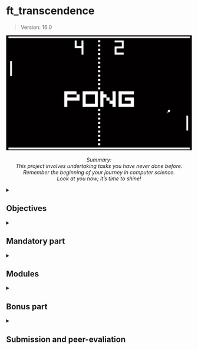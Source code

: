 
# ft_transcendence
> Version: 16.0

<div align="center">

![Pong image](./utils/img/pong.png)

*Summary:\
This project involves undertaking tasks you have never done before.\
Remember the beginning of your journey in computer science.\
Look at you now; it’s time to shine!*


</div>

<details>
  <summary><h2>Objectives</h2></summary>

<!-- This project is a surprise. -->

As you are reaching the end of your Common Core, you have developed strong adaptation and problem-solving skills.\
This project will confront you with -maybe- unknown technologies, intentionally.\
Once again, you will have to adapt, discover, explore, experiment to create the expected software.

The project includes a mandatory part and a series of modules on various topics, as detailed below in this subject.\
You will be able to choose the modules you want among a large list, 
but each module and mandatory element contains technical constraints you cannot bypass.\
So you can select the topics you like, but not technologies you like.\
This is a deliberate pedagogical choice.

This project is not intended to be a portfolio for an incoming internship or other professional experience.\
Its purpose is to reveal your ability to become acquainted with and complete a complex task using an unfamiliar technology.\
This situation will inevitably be faced during your career, 
and we aim to develop your self-confidence in front of such situations.

Especially on this big and long project, we encourage you to carefully read the entire subject, 
consider several possible strategies, think about your design, before starting coding anything!\
Some modules may depend on others, some modules may conflict with others.\
Ft_transcendence will bring many doubts and requires a lot of difficult decisions!
Act wisely `:-)`

Also, this project is definitely a long run, and a wrong path will lead you to a huge loss of time.\
Your project management and team management choices will strongly impact your timeline and results.\
Many approaches and tools exist to support you on these topics.

Good luck, and have fun playing Pong!

---

</details>

<details>
  <summary><h2>Mandatory part</h2></summary>

This project is about creating a website for the mighty <b>Pong</b> contest!  

<details>
  <summary><h3>Overview</h3></summary>

Your software will offer a nice user interface and real-time multiplayer capabilities
allowing to play Pong with all your friends!  

<ul>
	<li>At first, your project needs to adhere to the mandatory guidelines as a minimum requirement (see next section),<br>
	which will represent only a small portion to the final grade.</li>
	<br>
	<li>The second part of this subject will offer additional modules that can replace or complement the mandatory part.</li>
</ul>

In this subject, you will face words that are ~~highlighted in green~~ 🔸Bordered like this🔸.  
They represent technology choices that will evolve over time.  
Be sure to pay close attention to the version of the subject.  

<!-- <blockquote>
	<ul>
		<li>The use of libraries or tools that provide an immediate and complete solution for an entire feature or a module is prohibited.</li>
		<li>Any direct instruction regarding the use (can, must, can’t) of a third-party library or tool must be followed.</li>
		<li>The use of a small library or tool that solves a simple, unique task representing a subcomponent of a larger feature or module, is allowed.</li>
		<li>During the evaluation, the team will justify any use of library or tool that is not explicitly approved by the project guidelines and is not in contradiction with the project’s constraints.</li>
		<li>During the evaluation, the evaluator will take responsibility for determining whether the use of a specific library or tool is legitimate (and allowed) or if it essentially solves an entire feature or module (and is therefore prohibited).</li>
	</ul>
</blockquote> -->

> [!WARNING]
> - The use of libraries or tools that provide an immediate and complete solution for an entire feature or a module is prohibited.
> - Any direct instruction regarding the use (can, must, can’t) of a third-party library or tool must be followed.
> - The use of a small library or tool that solves a simple, unique task representing a subcomponent of a larger feature or module, is allowed.
> - During the evaluation, the team will justify any use of library or tool that is not explicitly approved by the project guidelines and is not in contradiction with the project’s constraints.
> - During the evaluation, the evaluator will take responsibility for determining whether the use of a specific library or tool is legitimate (and allowed) or if it essentially solves an entire feature or module (and is therefore prohibited).

</details>

<details>
  <summary><h3>Minimal technical requirement</h3></summary>

Your project has to comply with the following rules:  

> [!NOTE]
> Some of these constraints may be overridden by the choice of specific modules.

- You are free to develop the site, with or without a backend.  

	- If you choose to include a backend, it must be written in pure 🔸PHP🔸without frameworks.\
	However, this requirement can be overridden by the **Framework module**.

	- If your backend or framework uses a database, you must follow the constraints of the **Database module**.
	
- The frontend should be developed using 🔸Typescript🔸 as base code.\
However, this requirement can be modified through the **FrontEnd module**.

- Your website must be a [single-page application](https://en.wikipedia.org/wiki/Single-page_application).\
The user should be able to use the **Back** and **Forward** buttons of the browser.

- Your website must be compatible with the **latest stable up-to-date version** of 🔸Mozilla Firefox🔸.\
Of course, it can be compatible with other web browsers!

- The user should encounter no unhandled errors or warnings when browsing the website.

- You must use 🔸Docker🔸 to run your website.\
Everything must be launched with a single command line to run an autonomous container.


> [!WARNING]
> Several container technologies exist: Docker, containerd, podman, etc.\
> On the computers of your campus, you may access the container software in rootless mode for security reasons.\
> This could lead to the following extra constraints:
>	- Your runtime needs to be located in /goinfre or /sgoinfre.
>	- You are not able to use “bind-mount volumes” between the host and the container if non-root UIDs are used in the container.
> 
> Depending on the current requirements of the subject (~~highlighted in green~~ 🔸Bordered like this🔸 above) and the local configuration in clusters, 
> you may need to adopt different strategies, such as:\
> container solution in virtual machine, rebuild your container after your changes, craft your own image with root as unique UID.

</details>

<details>
  <summary><h3>Game</h3></summary>

The main purpose of this website is to play Pong versus other players.

- Users must be able to participate in a live Pong game against another player directly on the website.\
Both players will use the same keyboard.\
The **Remote players module** can enhance this functionality with remote players.

- A player must be able to play against another, and a **tournament** system should also be available. \
This tournament will consist of multiple players who can take turns playing against each other.\
You have flexibility in how you implement the tournament,\
but it must clearly display who is playing against whom and the order of the play.

- A **registration system** is required:\
At the start of a tournament, each player must input their alias.\
The aliases will be reset when a new tournament begins.\
However, this requirement can be modified using the **Standard User Management module**

- There must be a **matchmaking system**:\
The tournament system should organize the matchmaking of the participants, and announce the next match.

- All players must adhere to the same rules, 
including having identical paddle speed.\
This requirement also applies when using AI;\
the AI must exhibit the same speed as a regular player.

- The game must adhere to the default frontend constraints (as outlined above),\
or you may choose to use the **FrontEnd module**, or override it with the **Graphics module**.\
While the visual aesthetics can vary,\
the game must still capture the essence of the **original Pong** (1972).

> [!WARNING]
> - The use of libraries or tools that provide an immediate and complete solution for an entire feature or module is prohibited.
> - Any direct instruction regarding the use (can, must, can’t) of a third-party library or tool must be followed.
> - The use of a small library or tool that solves a simple, unique task, representing a subcomponent of a larger feature or module, is allowed.
> - During the evaluation, the team will justify any use of a library or tool that is not explicitly approved by the project guidelines and is not in contradiction with the project’s constraints.
> - During the evaluation, the evaluator will determine whether the use of a specific library or tool is legitimate (and allowed) or if it essentially solves an entire feature or module (and is therefore prohibited).

</details>

<details>
  <summary><h3>Security concerns</h3></summary>

In order to create a functional website, there are several security concerns you must address:

- Any password stored in your database, if applicable, must be **hashed**.

- Your website must be protected against **SQL injections/XSS** attacks.

- If you have a backend or any other features, it is mandatory to enable an HTTPS connection for all aspects (use wss instead of ws for example).

- You must implement validation mechanisms for forms and any user input, either on the base page if no backend is used, or on the server side if a backend is employed.

- Regardless of whether you choose to implement the JWT Security module with 2FA, it’s essential to prioritize the security of your website.\
For instance, if you choose to create an API, ensure your routes are protected.\
Even if you decide not to use JWT tokens, securing the site remains critical.

> [!WARNING]
> Please make sure you use a strong password hashing algorithm

> [!WARNING]
> For obvious security reasons, any credentials, API keys, env variables etc.,\
> must be saved locally in a .env file and ignored by git.\
> Publicly stored credentials will lead you directly to a failure of the project.

</details>

---

</details>

<details>
  <summary><h2>Modules</h2></summary>

Now that you’ve accomplished 25% of the project, congratulations!  

With a functional basic website in place,\
the next step is to choose modules for further improvement.

To achieve 100% project completion, a minimum of **7 major modules is required**.\
It’s crucial to carefully review each module as it may require modifications to your baseline website.

Therefore, we strongly recommend reading this entire subject thoroughly.

> [!WARNING]
> - The use of libraries or tools that provide an immediate and complete solution for an entire feature or module is prohibited.
> - Any direct instructions regarding the use (can, must, can’t) of a third-party library or tool must be followed.
> - The use of a small library or tool that solves a simple,  unique task, representing a subcomponent of a larger feature or module, is allowed.
> - During the evaluation, the team will justify any usage of library or tool that is not explicitly approved by the subject, and that does not contradict the subject’s constraints.
> - During the evaluation, the evaluator will determine whether the use of a specific library or tool is legitimate (and allowed) or if it essentially solves an entire feature or module (and is therefore prohibited).

> [!NOTE]
> Two Minor Modules count as one Major Module.

<!-- <details>
  <summary><h3>Overview</h3></summary> -->

- [**Web**](#web)
	- **Major module**: Use a Framework to build the backend.
	- **Minor module**: Use a framework or a toolkit to build the frontend.
	- **Minor module**: Use a database for the backend.
	- **Major module**: Store the score of a tournament in the Blockchain.

- [**User Management**](#user-management)
	- **Major module**: Standard user management, authentication, users across tournaments.
	- **Major module**: Implementing a remote authentication.

- [**Gameplay and User Experience**](#gameplay)
	- **Major module**: Remote players
	- **Major module**: Multiplayers (more than 2 in the same game).
	- **Major module**: Add another game with user history and matchmaking.
	- **Minor module**: Game customization options.
	- **Major module**: Live chat.

- [**AI-Algo**](#ai-algo)
	- **Major module**: Introduce an AI opponent.
	- **Minor module**: User and game stats dashboards

- [**Cybersecurity**](#cybersecurity)
	- **Major module**: Implement WAF/ModSecurity with a hardened configuration and HashiCorp Vault for secrets management.
	- **Minor module**: GDPR compliance options with user anonymization, local data management, and Account Deletion.
	- **Major module**: Implement Two-Factor Authentication (2FA) and JWT.

- [**Devops**](#devops)
	- **Major module**: Infrastructure setup for log management.
	- **Minor module**: Monitoring system.
	- **Major module**: Designing the backend as microservices.

- [**Graphics**](#graphics)
	- **Major module**: Use of advanced 3D techniques.

- [**Accessibility**](#accessibility)
	- **Minor module**: Support on all devices.
	- **Minor module**: Expanding browser compatibility.
	- **Minor module**: Supports multiple languages.
	- **Minor module**: Add accessibility features for visually impaired users.
	- **Minor module**: Server-Side Rendering (SSR) integration.

- [**Server-Side Pong**](#server-side-pong)
	- **Major module**: Replace basic Pong with server-side Pong and implement an API.
	- **Major module**: Enabling Pong gameplay via CLI against web users with API integration

---

<!-- </details> -->

<a name="web"></a>
### Web
<!-- <details>
  <summary><h3>Web</h3></summary> -->

These modules enable the integration of advanced web features into your Pong game.  

<details>
	<summary><h4><b>Major module</b>: Use a framework to build the backend.</h4></summary>

In this major module, you are required to use a specific web framework for backend development: 🔸Fastify🔸 with 🔸Node.js🔸.

> [!NOTE]
> You can create the backend without using the constraints of this module by using the default backend language
> (as specified above in the mandatory part).
> However, this module will only be valid if you follow its requirements.

</details>

<details>
	<summary><h4><b>Minor module</b>: Use a framework or toolkit to build the front-end.</h4></summary>

Your frontend development must use the 🔸Tailwind CSS🔸 in addition of the Type-script, and nothing else.

> [!NOTE]
> You can create the front-end without using the constraints of this module by using the default front-end language
> (as specified above in the mandatory part).
> However, this module will only be valid if you follow its requirements.

</details>

<details>
	<summary><h4><b>Minor module</b>: Use a database for the backend -and more.</h4></summary>

The designated database for all DB instances in your project is 🔸SQLite🔸.\
This choice ensures data consistency and compatibility across all project components\
and may be a prerequisite for other modules, such as the **backend Framework module**.

</details>

<details>
	<summary><h4><b>Major module</b>: Store the score of a tournament in the Blockchain.</h4></summary>

This Major module focuses on implementing a feature within the Pong website to store tournament scores securely on a blockchain.\
It is essential to clarify that for development and testing purposes, we will utilize a testing blockchain environment.\
The chosen blockchain for this implementation is 🔸Avalanche🔸,\
and 🔸Solidity🔸 will be the programming language used for smart contract development.  

- Blockchain Integration: The primary goal of this module is to seamlessly integrate blockchain technology,\
specifically 🔸Avalanche🔸, into the Pong website.\
This integration ensures the secure and immutable storage of tournament scores,\
providing players with a transparent and tamper-proof record of their gaming achievements.  

- 🔸Solidity🔸 Smart Contracts: To interact with the blockchain,\
we will develop 🔸Solidity🔸 smart contracts.\
These contracts will be responsible for recording,\
managing, and retrieving tournament scores.  

- Testing Blockchain: As mentioned earlier, a testing blockchain will be used for development and testing purposes.\
This ensures that all blockchain-related functionalities are thoroughly validated without any risks associated with a live blockchain.

- Interoperability: This module may have dependencies on other modules, particularly the Backend Framework module.\
Integrating blockchain functionality might necessitate adjustments in the backend to accommodate interactions with the blockchain.

By implementing this module, we aim to enhance the Pong website by introducing a blockchain-based score storage system.\
Users will benefit from the added layer of security and transparency, ensuring the integrity of their gaming scores.\
The module emphasizes the use of a testing blockchain environment to minimize risks associated with blockchain development.

</details>

---

<!-- </details> -->

<a name="user-management"></a>
### User Management
<!-- <details>
  <summary><h3>User Management</h3></summary> -->

This module delves into the realm of **User Management**,\
addressing key aspects of user interactions and access control within the Pong platform.\
It encompasses two major components, 
each focused on essential elements of user management and authentication: 
user participation across multiple tournaments and the implementation of remote authentication.

<details>
	<summary><h4><b>Major module</b>: Standard user management, authentication, users across tournaments.</h4></summary>

- Users can securely subscribe to the website.
- Registered users can securely log in.
- Users can select a unique display name to participate in tournaments.
- Users can update their information.
- Users can upload an avatar, with a default option if none is provided.
- Users can add others as friends and view their online status.
- User profiles display stats, such as wins and losses.
- Each user has a **Match History** including 1v1 games, dates, and relevant details, accessible to logged-in users.

> [!WARNING]
> The management of duplicate usernames/emails is at your discretion;\
> please ensure a logical solution in provided.

</details>

<details>
	<summary><h4><b>Major module</b>: Implementing a remote authentication.</h4></summary>

In this major module, the goal is to implement the following authentication system: 🔸Google Sign-in🔸.  

> [!WARNING]
> Be careful, the management of duplicate usernames/emails is at your discretion.\
> You must provide a solution that makes sense.

Key features and objectives include:
- Integrate the authentication system, allowing users to securely sign in.
- Obtain the necessary credentials and permissions from the authority to enable secure login.
- Implement user-friendly login and authorization flows that adhere to best practices and security standards.
- Ensure the secure exchange of authentication tokens and user information between the web application and the authentication provider.

This major module aims to provide a remote user authentication,\
offering users a secure and convenient way to access the web application.

</details>

---

<!-- </details> -->

<a name="gameplay"></a>
### Gameplay and User Experience
<!-- <details>
  <summary><h3>Gameplay and user experience</h3></summary> -->

These modules are designed to enhance the general gameplay of the project.

<details>
	<summary><h4><b>Major module</b>: Remote players.</h4></summary>

It should be possible for two players to play remotely.\
Each player is located on a separated computer, accessing the same website and playing the same Pong game.

> [!TIP]
> Consider network issues, such as unexpected disconnections or lag.\
> You must offer the best user experience possible.

</details>

<details>
	<summary><h4><b>Major module</b>: Multiple players</h4></summary>

It should be possible to have more than two players.\
Each player needs live control (so the “remote players” module is strongly recommanded).\
It’s up to you to decide how the game could be played with 3, 4, 5, 6 or more players.\
Along with the regular 2 players game,\
you can define a specific number of players, greater than 2, for this multiplayer module.
	
Ex: 4 players could play on a square board, with each player controlling one unique side of the square.

</details>

<details>
	<summary><h4><b>Major module</b>: Add another game with user history and matchmaking.</h4></summary>

The goal of this major module, is to introduce a new game, distinct from Pong,\
and incorporate features such as user history tracking and matchmaking.

Key features and objectives include:
- Develop a new, engaging game to diversify the platform’s offerings and entertain users.
- Implement user history tracking to record and display individual users’ gameplay statistics.
- Create a matchmaking system to allow users to find opponents and participate in fair and balanced matches.
- Ensure that user game history and matchmaking data are stored securely and remain up-to-date.
- Optimize the performance and responsiveness of the new game to provide an enjoyable user experience.\
Regularly update and maintain the game to fix bugs, add new features, and enhance gameplay.

This major module aims to expand your platform by introducing a new game,\
enhancing user engagement with gameplay history, and facilitating matchmaking for an enjoyable gaming experience.

</details>

<details>
	<summary><h4><b>Minor module</b>: Game customization options.</h4></summary>

In this minor module, the goal is to provide customization options for all available games on the platform.

Key features and objectives include:
- Offer customization features, such as power-ups, attacks, or different maps, that enhance the gameplay experience.
- Allow users to choose a default version of the game with basic features if they prefer a simpler experience.
- Ensure that customization options are available and applicable to all games offered on the platform.
- Implement user-friendly settings menus or interfaces for adjusting game parameters.
- Maintain consistency in customization features across all games to provide a unified user experience.

This module aims to give users the flexibility to tailor their gaming experience across all available games 
by providing a variety of customization options 
while also offering a default version for those who prefer a straightforward gameplay experience.

</details>

<details>
	<summary><h4><b>Major module</b>: Live Chat.</h4></summary>

In this module, you need to create a chat feature for users:
- The user should be able to send direct messages to other users.
- The user should be able to block other users, preventing them from seeing any further messages from the blocked account.
- The user should be able to invite other users to play a Pong game through the chat interface.
- The tournament system should be able to notify users about the next game.
- The user should be able to access other players’ profiles through the chat interface.

</details>

---

<!-- </details> -->

<a name="ai-algo"></a>
### AI-Algo
<!-- <details>
  <summary><h3>AI-Algo</h3></summary> -->

These modules serve to introduce data-driven elements to the project.\
The major module introduces an AI opponent for enhanced gameplay, 
while the minor module focuses on user and game statistics dashboards, 
offering users a minimalistic yet insightful glimpse into their gaming experiences.

<details>
	<summary><h4><b>Major module</b>: Introduce an AI Opponent.</h4></summary>

In this major module, the objective is to incorporate an AI player into the game.\
Notably, the use of the **A* algorithm** is not permitted for this task.

Key features and goals include:
- Develop an AI opponent that provides a challenging and engaging gameplay experience for users.
- The AI must replicate human behavior, which means that in your AI implementation, you must simulate keyboard input.\
The constraint here is that the AI can only refresh its view of the game once per second, requiring it to anticipate bounces and other actions.

> [!NOTE]
> The AI must utilize power-ups if you have chosen to implement the **Game customization options** module.

- Implement AI logic and decision-making processes that enable the AI player to make intelligent and strategic moves.
- Explore alternative algorithms and techniques to create an effective AI player without relying on A*.
- Ensure that the AI adapts to different gameplay scenarios and user interactions.

> [!WARNING]
> You will need to explain in detail how your AI works during your evaluation.\
> Creating an AI that does nothing is strictly prohibited; it must have the capability to win occasionally.

This major module aims to enhance the game by introducing an AI opponent that 
adds excitement and competitiveness without relying on the A* algorithm.

</details>

<details>
	<summary><h4><b>Minor module</b>: User and Game Stats Dashboards. </h4></summary>

In this minor module, the goal is to introduce dashboards that display statistics for individual users and game sessions.  

Key features and objectives include:
- Create user-friendly dashboards that provide users with insights into their own gaming statistics.
- Develop a separate dashboard for game sessions, showing detailed statistics, outcomes, and historical data for each match.
- Ensure that the dashboards offer an intuitive and informative user interface for tracking and analyzing data.
- Implement data visualization techniques, such as charts and graphs, to present statistics in a clear and visually appealing manner.
- Allow users to access and explore their own gaming history and performance metrics conveniently.
- Feel free to add any metrics you deem useful.

This minor module aims to empower users with the ability to monitor their gaming statistics and game session details 
through user-friendly dashboards, providing a comprehensive view of their gaming experience.

</details>

---

<!-- </details> -->

<a name="cybersecurity"></a>
### Cybersecurity
<!-- <details>
  <summary><h3>Cybersecurity</h3></summary> -->

These cybersecurity modules are designed to enhance the security posture of the project.\
The major module focuses on robust protection through Web Application Firewall (WAF) and ModSecurity configurations, 
as well as HashiCorp Vault for secure secrets management.\
The minor modules complement this effort by adding features for GDPR compliance, 
user data anonymization, account deletion, Two-Factor authentication (2FA), and JSON Web Tokens (JWT), 
collectively ensuring the project’s commitment to data protection, privacy, and authentication security.

<details>
	<summary><h4><b>Major module</b>: Implement WAF/ModSecurity with Hardened Configuration and HashiCorp Vault for Secrets Management.</h4></summary>

The objective of this major module is to enhance the security infrastructure of the project by implementing several key components.

Key features and goals include:  
- Configure and deploy a Web Application Firewall (WAF) and ModSecurity with a strict and secure configuration to protect against web-based attacks.
- Integrate HashiCorp Vault to securely manage and store sensitive information, such as API keys, credentials, and environment variables, 
ensuring that these secrets are properly encrypted and isolated.

This major module aims to bolster the project’s security infrastructure by implementing robust security measures, 
including WAF/ModSecurity for web application protection and HashiCorp Vault for secrets management to ensure a safe and secure environment.

</details>

<details>
	<summary><h4><b>Minor module</b>: GDPR compliance options with user anonymization, local data management, and account deletion.</h4></summary>

The goal of this minor module is to introduce GDPR compliance options that allow users to exercise their data privacy rights.

Key features and objectives include:
- Implement GDPR-compliant features that enable users to request anonymization of their personal data, ensuring that their identity and sensitive information are protected.
- Provide tools for users to manage their local data, including the ability to view, edit, or delete their personal information stored within the system.
- Offer a streamlined process for users to request the permanent deletion of their accounts, including all associated data, ensuring compliance with data protection regulations.
- Maintain clear and transparent communication with users regarding their data privacy rights, with easily accessible options to exercise these rights.

This minor module aims to enhance user privacy and data protection by offering 
GDPR compliance options that empower users to control their personal information 
and exercise their data privacy rights within the system. 

If you are not familiar with the General Data Protection Regulation (GDPR), 
it is essential to understand its principles and implications, especially regarding user data management and privacy.\
The GDPR is a regulation that aims to protect the personal data and privacy of individuals within the European Union (EU) and the European Economic Area (EEA).\

It sets out strict rules and guidelines for organizations on how they should handle and process personal data.

To gain a better understanding of the GDPR and its requirements,
it is strongly recommended to visit the [official website of the European Commission on data protection](https://commission.europa.eu/law/law-topic/data-protection/data-protection-eu_en).\
This website provides comprehensive information about the GDPR, including its principles, objectives, and user rights.\
It also offers additional resources to delve deeper into the topic and ensure compliance with the regulation.


If you are unfamiliar with the GDPR, please take the time to visit the provided link 
and familiarize yourself with the regulations before proceeding with this project.

</details>

<details>
	<summary><h4><b>Major module</b>: Implement Two-Factor Authentication (2FA) and JWT.</h4></summary>

The goal of this major module is to enhance security and user authentication 
by introducing Two-Factor Authentication (2FA) and utilizing JSON Web Tokens (JWT).

Key features and objectives include:
- Implement Two-Factor Authentication (2FA) as an additional layer of security for user accounts, 
requiring users to provide a secondary verification method, 
such as a one-time code, in addition to their password.
- Utilize JSON Web Tokens (JWT) as a secure method for authentication and authorization, 
ensuring that user sessions and access to resources are managed securely.
- Provide a user-friendly setup process for enabling 2FA, with options for SMS codes, 
authenticator apps, or email-based verification.
- Ensure that JWT tokens are issued and validated securely 
to prevent unauthorized access to user accounts and sensitive data.

This major module aims to strengthen user account security by offering Two-Factor Authentication (2FA) 
and enhancing authentication and authorization through the use of JSON Web Tokens (JWT).

</details>

---

<!-- </details> -->

<a name="devops"></a>
### DevOps
<!-- <details>
  <summary><h3>Devops</h3></summary> -->

These modules focus on enhancing the project’s infrastructure and architecture.\
The major modules address infrastructure setup for efficient log management using 
🔸ELK🔸(Elasticsearch, Logstash, Kibana), designing the backend as microservices for flexibility and scalability, 
and implementing Prometheus/Grafana for comprehensive system monitoring.

<details>
	<summary><h4><b>Major module</b>: Infrastructure Setup with 🔸ELK🔸 (Elasticsearch, Logstash, Kibana) for Log Management.</h4></summary>

The objective of this major module is to establish a robust infrastructure for log management and analysis 
using the 🔸ELK🔸 stack (Elasticsearch, Logstash, Kibana).

Key features and goals include:
- Deploy Elasticsearch to efficiently store and index log data, ensuring it is easily searchable and accessible.
- Configure Logstash to collect, process, and transform log data from various sources, sending it to Elasticsearch.
- Set up Kibana for visualizing log data, creating dashboards, and generating insights from log events.
- Define data retention and archiving policies to manage log data storage effectively.
- Implement security measures to protect log data and access to the ELK stack components.

This major module aims to establish a powerful log management and analysis system using the 🔸ELK🔸 stack, 
enabling effective troubleshooting, monitoring, and insights into the system’s operation and performance.

</details>

<details>
	<summary><h4><b>Minor module</b>: Monitoring system.</h4></summary>

The goal of this minor module is to set up a comprehensive monitoring system using 🔸Prometheus and Grafana🔸.

Key features and goals include:
- Deploy 🔸Prometheus🔸 as the monitoring and alerting toolkit to collect metrics and monitor the health and performance of various system components.
- Configure data exporters and integrations to capture metrics from different services, databases, and infrastructure components.
- Create custom dashboards and visualizations using Grafana to provide real-time insights into system metrics and performance.
- Set up alerting rules in 🔸Prometheus🔸 to proactively detect and respond to critical issues and anomalies.
- Ensure proper data retention and storage strategies for historical metrics data.
- Implement secure authentication and access control mechanisms for 🔸Grafana🔸 to protect sensitive monitoring data.

This minor module aims to establish a robust monitoring infrastructure using 🔸Prometheus and Grafana🔸, 
enabling real-time visibility into system metrics and proactive issue detection for improved system performance and reliability.

</details>

<details>
	<summary><h4><b>Major module</b>: Designing the Backend as Microservices.</h4></summary>

The goal of this major module is to architect the backend of the system using a microservices approach.

Key features and objectives include:
- Divide the backend into smaller, loosely-coupled microservices, each responsible for specific functions or features.
- Define clear boundaries and interfaces between microservices to enable independent development, deployment, and scaling.
- Implement communication mechanisms between microservices, such as REST-ful APIs or message queues, to facilitate data exchange and coordination.
- Ensure that each microservice is responsible for a single, well-defined task or business capability, promoting maintainability and scalability.

This major module aims to enhance the system’s architecture by adopting a microservices design approach, 
enabling greater flexibility, scalability, and maintainability of the backend components.

</details>

---

<!-- </details> -->

<a name="graphics"></a>
### Graphics
<!-- <details>
  <summary><h3>Graphics</h3></summary> -->

<details>
	<summary><h4><b>Major module</b>: Implementing Advanced 3D Techniques </h4></summary>

This major module,"Graphics," focuses on enhancing the visual aspects of the Pong game.\
It introduces the use of advanced 3D techniques to create a more immersive gaming experience.\
Specifically, the Pong game will be developed using 🔸Babylon.js🔸 to achieve the desired visual effects.
 
- Advanced 3D Graphics:\
The primary goal of this module is to implement advanced 3D graphics techniques to elevate the visual quality of the Pong game.\
By utilizing 🔸Babylon.js🔸 , we aim to create stunning visual effects that immerse players in the gaming environment.

- Immersive Gameplay:\
The incorporation of advanced 3D techniques enhances the overall gameplay experience by providing users with a visually engaging and captivating Pong game.

- Technology Integration:\
The chosen technology for this module is 🔸Babylon.js🔸.\
These tools will be used to create the 3D graphics, ensuring compatibility and optimal performance.

This major module aims to revolutionize the Pong game’s visual elements by introducing advanced 3D techniques.\
Through the utilization of 🔸TreeJS/WebGL🔸, 
we aim to provide players with an immersive and visually stunning gaming experience.

</details>

---

<!-- </details> -->

<a name="accessibility"></a>
### Accessibility
<!-- <details>
  <summary><h3>Accessibility</h3></summary> -->

These modules are designed to enhance the accessibility of our web application, 
with a focus on ensuring compatibility across all devices, expanding browser support, offering multi-language capabilities, 
providing accessibility features for visually impaired users, and integrating Server-Side Rendering (SSR) 
for improved performance and user experience.

<details>
	<summary><h4><b>Minor module</b>: Support on all devices.</h4></summary>

In this module, the main focus is to ensure that your website works seamlessly on all types of devices.  

Key features and objectives include:
- Ensure the website is responsive, adapting to different screen sizes and orientations, \
providing a consistent user experience on desktops, laptops, tablets, and smartphones.
- Ensure that users can easily navigate and interact with the website using different input methods, \
such as touchscreens, keyboards, and mice, depending on the device they are using.

This module aims to provide a consistent and user-friendly experience on all devices, maximizing accessibility and user satisfaction.

</details>

<details>
	<summary><h4><b>Minor module</b>: Expanding Browser Compatibility. </h4></summary>

In this minor module, the objective is to enhance the compatibility of the web application by adding support for an additional web browser.

Key features and objectives include:
- Extend browser support to include an additional web browser, ensuring that users can access and use the application seamlessly.
- Conduct thorough testing and optimization to ensure that the web application functions correctly and displays correctly in the newly supported browser.
- Address any compatibility issues or rendering discrepancies that may arise in the added web browser.
- Ensure a consistent user experience across all supported browsers, maintaining usability and functionality.

This minor module aims to broaden the accessibility of the web application by supporting an additional web browser, 
providing users with more choices for their browsing experience.

</details>

<details>
	<summary><h4><b>Minor module</b>: Multiple language supports.</h4></summary>

In this minor module, the objective is to ensure that your website supports multiple languages to cater to a diverse user base.

Key features and goals include:
- Implement support for a minimum of three languages on the website to accommodate a broad audience.
- Provide a language switcher or selector that allows users to easily change the website’s language based on their preferences.
- Translate essential website content, such as navigation menus, headings, and key information, into the supported languages.
- Ensure that users can navigate and interact with the website seamlessly, regardless of the selected language.
- Consider using language packs or localization libraries to simplify the translation process and maintain consistency across different languages.
- Allow users to set their preferred language as a default choice for subsequent visits to the website.

This minor module aims to enhance the accessibility and inclusivity of your website by offering content in multiple languages, 
making it more user-friendly for a diverse international audience.

</details>

<details>
	<summary><h4><b>Minor module</b>: Add accessibility for Visually Impaired Users.</h4></summary>

In this minor module, the goal is to make your website more accessible for visually impaired users.

Key features include:
- Support for screen readers and assistive technologies.
- Clear and descriptive alt text for images.
- High-contrast color scheme for readability.
- Keyboard navigation and focus management.
- Options for adjusting text size.
- Regular updates to meet accessibility standards.

This module aims to improve the website’s usability for individuals with visual impairments 
and ensure compliance with accessibility standards.

</details>

<details>
	<summary><h4><b>Minor module</b>: Server-Side Rendering (SSR) Integration.</h4></summary>

In this minor module, the focus is on integrating Server-Side Rendering (SSR) 
to enhance the performance and user experience of your website.

Key objectives include:
- Implement SSR to improve the website’s loading speed and overall performance.
- Ensure that content is pre-rendered on the server and delivered to users’ browsers for faster initial page loads.
- Optimize SEO by providing search engines with pre-rendered HTML content.
- Maintain a consistent user experience while benefiting from the advantages of SSR.

This module aims to boost website performance and SEO by integrating Server-Side Rendering
for faster page loads and improved user experience.

</details>

---

<!-- </details> -->

<a name="server-side-pong"></a>
### Server-Side Pong
<!-- <details>
  <summary><h3>Server-Side Pong</h3></summary> -->

<details>
	<summary><h4><b>Major module</b>: Replacing Basic Pong with Server-Side Pong and Implementing an API.</h4></summary>

In this major module, the goal is to replace the basic Pong game with a server-side Pong game, 
accompanied by the implementation of an API.

Key features and objectives include:
- Develop server-side logic for the Pong game to handle gameplay, ball movement, scoring, and player interactions.
- Create an API that exposes the necessary resources and endpoints to interact with the Pong game, \
allowing partial usage of the game via the Command-Line Interface (CLI) and web interface.
- Design and implement the API endpoints to support game initialization, player controls, and game state updates.
- Ensure that the server-side Pong game is responsive, providing an engaging and enjoyable gaming experience.
- Integrate the server-side Pong game with the web application, allowing users to play the game directly on the website.

This major module aims to elevate the Pong game by migrating it to the server side, 
enabling interaction through both a web interface and CLI while offering an API for easy access to game resources and features.

</details>

<details>
	<summary><h4><b>Major module</b>: Enabling Pong Gameplay via CLI against Web Users with API Integration.</h4></summary>

In this major module, the goal is to develop a Command-Line Interface (CLI) that allows users to play Pong against players using the web version of the game.\
The CLI should connect to the web application seamlessly, enabling CLI users to join and interact with web players.

Key features and objectives include:
- Create a robust CLI application that replicates the Pong gameplay experience available on the website, \
providing CLI users with the ability to initiate and participate in Pong matches.
- Utilize the API to establish communication between the CLI and the web application, \
enabling CLI users to connect to the site and interact with web players.
- Develop a user authentication mechanism within the CLI, allowing CLI users to log in to the web application securely.
- Implement real-time synchronization between the CLI and web users, ensuring that gameplay interactions are seamless and consistent.
- Enable CLI users to join and create Pong matches with web players, facilitating cross-platform gameplay.
- Provide comprehensive documentation and guidance on how to use the CLI effectively for Pong matches against web users.

This major module aims to enhance the Pong gaming experience 
by creating a CLI that seamlessly connects CLI users to web players through API integration, 
offering a unified and interactive gameplay environment.  

> [!WARNING]
> If you want to do this module, we strongly recommend that you do the previous one.

</details>

---

<!-- </details> -->

---

</details> <!-- Modules -->


<details>
  <summary><h2>Bonus part</h2></summary>

For this project, the bonus section is designed to be straightforward.  
You are required to include more modules.  

• Five points will be awarded for each **minor module**.  
• Ten points will be awarded for each **major module**.  

>[!WARNING]
> The bonus part will only be assessed if the mandatory part is PERFECT.\
> "Perfect" means the mandatory part has been completed fully and works without any issues.\
> If you do not meet ALL the mandatory requirements, your bonus part will not be evaluated at all. 

---

</details>

<details>
	<summary><h2>Submission and peer-evaliation</h2></summary>

Submit your assignment in your Git repository as usual.\
Only the work inside your repository will be evaluated during the defense.\
You are encouraged to double-check the names of your files to ensure they are correct.

> [!WARNING]
> - The use of libraries or tools that provide an immediate and complete solution for an entire feature or a module is prohibited.
> - Any direct instruction regarding the use (can, must, can’t) of a third-party library or tool must be followed.
> - The use of a small library or tool that solves a simple, unique task representing a subcomponent of a larger feature or module is allowed.
> - During the evaluation, the team will justify any use of a library or tool that is not explicitly approved by the subject and is not contradicting with the subject’s constraints.
> - During the evaluation, the evaluator will determine whether the use of a specific library or tool is legitimate (and allowed) or if it essentially solves an entire feature or module (and is therefore prohibited).
